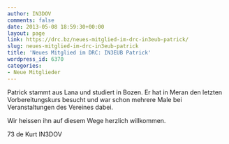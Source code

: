 ```yaml
---
author: IN3DOV
comments: false
date: 2013-05-08 18:59:30+00:00
layout: page
link: https://drc.bz/neues-mitglied-im-drc-in3eub-patrick/
slug: neues-mitglied-im-drc-in3eub-patrick
title: 'Neues Mitglied im DRC: IN3EUB Patrick'
wordpress_id: 6370
categories:
- Neue Mitglieder
---
```


Patrick stammt aus Lana und studiert in Bozen. Er hat in Meran den letzten Vorbereitungskurs besucht und war schon mehrere Male bei Veranstaltungen des Vereines dabei.

Wir heissen ihn auf diesem Wege herzlich willkommen.

73 de Kurt IN3DOV
